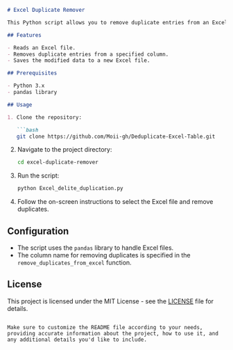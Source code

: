 ```markdown
# Excel Duplicate Remover

This Python script allows you to remove duplicate entries from an Excel file based on a specified column.

## Features

- Reads an Excel file.
- Removes duplicate entries from a specified column.
- Saves the modified data to a new Excel file.

## Prerequisites

- Python 3.x
- pandas library

## Usage

1. Clone the repository:

   ```bash
   git clone https://github.com/Moii-gh/Deduplicate-Excel-Table.git
   ```

2. Navigate to the project directory:

   ```bash
   cd excel-duplicate-remover
   ```

3. Run the script:

   ```bash
   python Excel_delite_duplication.py
   ```

5. Follow the on-screen instructions to select the Excel file and remove duplicates.

## Configuration

- The script uses the `pandas` library to handle Excel files.
- The column name for removing duplicates is specified in the `remove_duplicates_from_excel` function.

## License

This project is licensed under the MIT License - see the [LICENSE](LICENSE) file for details.

```

Make sure to customize the README file according to your needs, providing accurate information about the project, how to use it, and any additional details you'd like to include.
